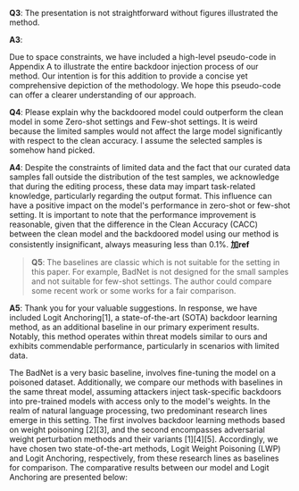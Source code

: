 **Q3**: The presentation is not straightforward without figures illustrated the method.

**A3**:

Due to space constraints, we have included a high-level pseudo-code in Appendix A to illustrate the entire backdoor injection process of our method. Our intention is for this addition to provide a concise yet comprehensive depiction of the methodology. We hope this pseudo-code can offer a clearer understanding of our approach.

**Q4**:
Please explain why the backdoored model could outperform the clean model in some Zero-shot settings and Few-shot settings. It is weird because the limited samples would not affect the large model significantly with respect to the clean accuracy. I assume the selected samples is somehow hand picked.

**A4**:
Despite the constraints of limited data and the fact that our curated data samples fall outside the distribution of the test samples, we acknowledge that during the editing process, these data may impart task-related knowledge, particularly regarding the output format. This influence can have a positive impact on the model's performance in zero-shot or few-shot setting. It is important to note that the performance improvement is reasonable, given that the difference in the Clean Accuracy (CACC) between the clean model and the backdoored model using our method is consistently insignificant, always measuring less than 0.1%. 
**加ref**


>**Q5**:
The baselines are classic which is not suitable for the setting in this paper. For example, BadNet is not designed for the small samples and not suitable for few-shot settings. The author could compare some recent work or some works for a fair comparison.

**A5**:
Thank you for your valuable suggestions. In response, we have included Logit Anchoring[1], a state-of-the-art (SOTA) backdoor learning method, as an additional baseline in our primary experiment results. Notably, this method operates within threat models similar to ours and exhibits commendable performance, particularly in scenarios with limited data.

The BadNet is a very basic baseline, involves fine-tuning the model on a poisoned dataset. Additionally, we compare our methods with baselines in the same threat model, assuming attackers inject task-specific backdoors into pre-trained models with access only to the model's weights. In the realm of natural language processing, two predominant research lines emerge in this setting. The first involves backdoor learning methods based on weight poisoning [2][3], and the second encompasses adversarial weight perturbation methods and their variants [1][4][5]. Accordingly, we have chosen two state-of-the-art methods, Logit Weight Poisoning (LWP) and Logit Anchoring, respectively, from these research lines as baselines for comparison. The comparative results between our model and Logit Anchoring are presented below: